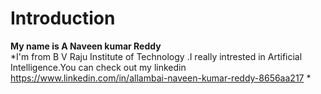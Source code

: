 # Introduction
**My name is A Naveen kumar Reddy**  
*I'm from B V Raju Institute of Technology .I really intrested in Artificial Intelligence.You can check out my linkedin https://www.linkedin.com/in/allambai-naveen-kumar-reddy-8656aa217 *

